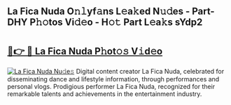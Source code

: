 ## La Fica Nuda O𝚗𝚕yf𝚊ns L𝚎a𝚔ed N𝚞𝚍es - Part-DHY P𝚑𝚘tos Vi𝚍𝚎o - H𝚘𝚝 Part L𝚎a𝚔s sYdp2

# <h2><a href="http://kf5kt1.oniu.top/?m=La+Fica+Nuda">🔗👉 🔴 La Fica Nuda P𝚑ot𝚘𝚜 V𝚒d𝚎o</a></h2>

[![La Fica Nuda Nu𝚍e𝚜](https://i.imgur.com/0qMVB7G.gif)](http://kf5kt1.oniu.top/?m=La+Fica+Nuda)
Digital content creator La Fica Nuda, celebrated for disseminating dance and lifestyle information, through performances and personal vlogs. Prodigious performer La Fica Nuda, recognized for their remarkable talents and achievements in the entertainment industry.  
